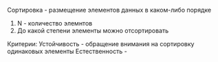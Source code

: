 
Сортировка - размещение элементов данных в каком-либо порядке

1. N - количество элемнтов
2. До какой степени элементы можно отсортировать

   
Критерии:
Устойчивость - обращение внимания на сортировку одинаковых элементы 
Естественность - 



